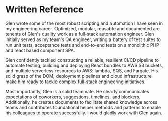 # Written Reference

Glen wrote some of the most robust scripting and automation I have seen in my engineering career. Optimized, modular, reusable and documented are tenents of Glen's quality work as a full-stack automation engineer. Glen initially served as my team's QA engineer, writing a battery of test suites to run unit tests, acceptance tests and end-to-end tests on a monolithic PHP and react based component SPA.

Glen confidently tackled constructing a reliable, resilient CI/CD pipeline to automate testing, building and deploying React bundles to AWS S3 buckets, and multiple serverless resources to AWS: lambda, SQS, and Fargate. His solid grasp of the DOM, deployment pipelines and cloud infrastructure make him ready to tackle complex full-stack engineering initiatives.

Most importantly, Glen is a solid teammate. He clearly communicates expectations of coworkers, suggestions, timelines, and blockers. Additionally, he creates documents to facilitate shared knowledge across teams and contributes foundational helper methods and patterns to enable his colleagues to operate successfully. I would gladly work with Glen again.